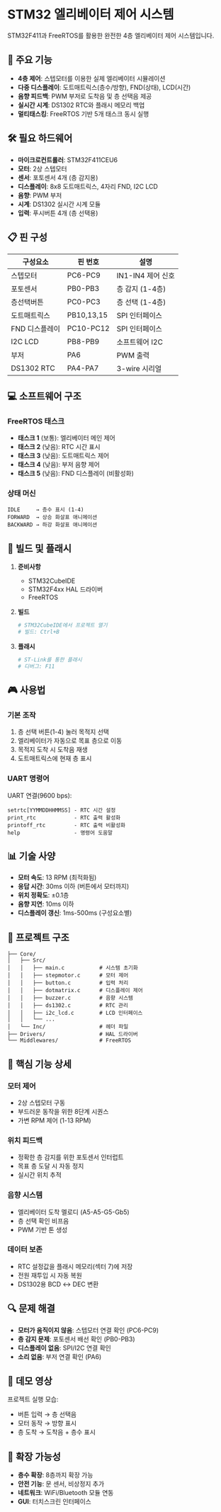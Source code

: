 # STM32 엘리베이터 제어 시스템

STM32F411과 FreeRTOS를 활용한 완전한 4층 엘리베이터 제어 시스템입니다.

## 🚀 주요 기능

- **4층 제어**: 스텝모터를 이용한 실제 엘리베이터 시뮬레이션
- **다중 디스플레이**: 도트매트릭스(층수/방향), FND(상태), LCD(시간)
- **음향 피드백**: PWM 부저로 도착음 및 층 선택음 제공
- **실시간 시계**: DS1302 RTC와 플래시 메모리 백업
- **멀티태스킹**: FreeRTOS 기반 5개 태스크 동시 실행

## 🛠️ 필요 하드웨어

- **마이크로컨트롤러**: STM32F411CEU6
- **모터**: 2상 스텝모터
- **센서**: 포토센서 4개 (층 감지용)
- **디스플레이**: 8x8 도트매트릭스, 4자리 FND, I2C LCD
- **음향**: PWM 부저
- **시계**: DS1302 실시간 시계 모듈
- **입력**: 푸시버튼 4개 (층 선택용)

## 📋 핀 구성

| 구성요소 | 핀 번호 | 설명 |
|----------|---------|------|
| 스텝모터 | PC6-PC9 | IN1-IN4 제어 신호 |
| 포토센서 | PB0-PB3 | 층 감지 (1-4층) |
| 층선택버튼 | PC0-PC3 | 층 선택 (1-4층) |
| 도트매트릭스 | PB10,13,15 | SPI 인터페이스 |
| FND 디스플레이 | PC10-PC12 | SPI 인터페이스 |
| I2C LCD | PB8-PB9 | 소프트웨어 I2C |
| 부저 | PA6 | PWM 출력 |
| DS1302 RTC | PA4-PA7 | 3-wire 시리얼 |

## 💻 소프트웨어 구조

### FreeRTOS 태스크
- **태스크 1** (보통): 엘리베이터 메인 제어
- **태스크 2** (낮음): RTC 시간 표시
- **태스크 3** (낮음): 도트매트릭스 제어
- **태스크 4** (낮음): 부저 음향 제어
- **태스크 5** (낮음): FND 디스플레이 (비활성화)

### 상태 머신
```
IDLE     → 층수 표시 (1-4)
FORWARD  → 상승 화살표 애니메이션
BACKWARD → 하강 화살표 애니메이션
```

## 🔧 빌드 및 플래시

1. **준비사항**
   - STM32CubeIDE
   - STM32F4xx HAL 드라이버
   - FreeRTOS

2. **빌드**
   ```bash
   # STM32CubeIDE에서 프로젝트 열기
   # 빌드: Ctrl+B
   ```

3. **플래시**
   ```bash
   # ST-Link를 통한 플래시
   # 디버그: F11
   ```

## 🎮 사용법

### 기본 조작
1. 층 선택 버튼(1-4) 눌러 목적지 선택
2. 엘리베이터가 자동으로 목표 층으로 이동
3. 목적지 도착 시 도착음 재생
4. 도트매트릭스에 현재 층 표시

### UART 명령어
UART 연결(9600 bps):
```
setrtc[YYMMDDHHMMSS] - RTC 시간 설정
print_rtc            - RTC 출력 활성화
printoff_rtc         - RTC 출력 비활성화
help                 - 명령어 도움말
```

## 📊 기술 사양

- **모터 속도**: 13 RPM (최적화됨)
- **응답 시간**: 30ms 이하 (버튼에서 모터까지)
- **위치 정확도**: ±0.1층
- **음향 지연**: 10ms 이하
- **디스플레이 갱신**: 1ms-500ms (구성요소별)

## 📁 프로젝트 구조

```
├── Core/
│   ├── Src/
│   │   ├── main.c           # 시스템 초기화
│   │   ├── stepmotor.c      # 모터 제어
│   │   ├── button.c         # 입력 처리
│   │   ├── dotmatrix.c      # 디스플레이 제어
│   │   ├── buzzer.c         # 음향 시스템
│   │   ├── ds1302.c         # RTC 관리
│   │   ├── i2c_lcd.c        # LCD 인터페이스
│   │   └── ...
│   └── Inc/                 # 헤더 파일
├── Drivers/                 # HAL 드라이버
└── Middlewares/             # FreeRTOS
```

## 🎯 핵심 기능 상세

### 모터 제어
- 2상 스텝모터 구동
- 부드러운 동작을 위한 8단계 시퀀스
- 가변 RPM 제어 (1-13 RPM)

### 위치 피드백
- 정확한 층 감지를 위한 포토센서 인터럽트
- 목표 층 도달 시 자동 정지
- 실시간 위치 추적

### 음향 시스템
- 엘리베이터 도착 멜로디 (A5-A5-G5-Gb5)
- 층 선택 확인 비프음
- PWM 기반 톤 생성

### 데이터 보존
- RTC 설정값을 플래시 메모리(섹터 7)에 저장
- 전원 재투입 시 자동 복원
- DS1302용 BCD ↔ DEC 변환

## 🔍 문제 해결

- **모터가 움직이지 않음**: 스텝모터 연결 확인 (PC6-PC9)
- **층 감지 문제**: 포토센서 배선 확인 (PB0-PB3)
- **디스플레이 없음**: SPI/I2C 연결 확인
- **소리 없음**: 부저 연결 확인 (PA6)

## 📱 데모 영상

프로젝트 실행 모습:
- 버튼 입력 → 층 선택음
- 모터 동작 → 방향 표시
- 층 도착 → 도착음 + 층수 표시

## 🔧 확장 가능성

- **층수 확장**: 8층까지 확장 가능
- **안전 기능**: 문 센서, 비상정지 추가
- **네트워크**: WiFi/Bluetooth 모듈 연동
- **GUI**: 터치스크린 인터페이스

